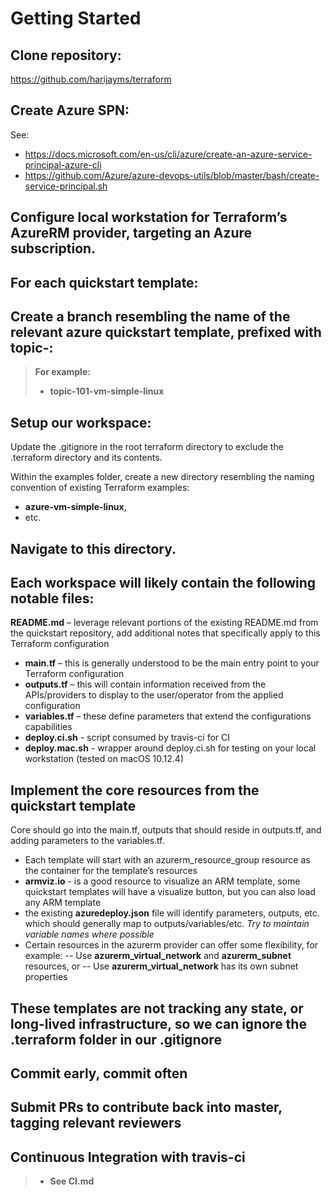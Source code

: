 Getting Started
===================


## Clone repository:
 https://github.com/harijayms/terraform

## Create Azure SPN:
See:
 - https://docs.microsoft.com/en-us/cli/azure/create-an-azure-service-principal-azure-cli
 - https://github.com/Azure/azure-devops-utils/blob/master/bash/create-service-principal.sh



## Configure local workstation for Terraform’s AzureRM provider, targeting an Azure subscription.


For each quickstart template:
-------------

## Create a branch resembling the name of the relevant azure quickstart template, prefixed with **topic-**:

> **For example:**
>- **topic-101-vm-simple-linux**

## Setup our workspace:

 Update the .gitignore in the root terraform directory to exclude the .terraform directory and its contents.

Within the examples folder, create a new directory resembling the naming convention of existing Terraform examples:
- **azure-vm-simple-linux**,
- etc.

## Navigate to this directory.

## Each workspace will likely contain the following notable files:

 **README.md** – leverage relevant portions of the existing README.md from the quickstart repository, add additional notes that specifically apply to this Terraform configuration
 - **main.tf** – this is generally understood to be the main entry point to your Terraform configuration
 - **outputs.tf** – this will contain information received from the APIs/providers to display to the user/operator from the applied configuration
 - **variables.tf** – these define parameters that extend the configurations capabilities
 - **deploy.ci.sh** - script consumed by travis-ci for CI
 - **deploy.mac.sh** - wrapper around deploy.ci.sh for testing on your local workstation (tested on macOS 10.12.4)

## Implement the core resources from the quickstart template

Core should go into the main.tf, outputs that should reside in outputs.tf, and adding parameters to the variables.tf.

- Each template will start with an azurerm_resource_group resource as the container for the template’s resources
- **armviz.io** - is a good resource to visualize an ARM template, some quickstart templates will have a visualize button, but you can also load any ARM template
- the existing **azuredeploy.json** file will identify parameters, outputs, etc. which should generally map to outputs/variables/etc.
*Try to maintain variable names where possible*
- Certain resources in the azurerm provider can offer some flexibility, for example:
-- Use **azurerm_virtual_network** and **azurerm_subnet** resources, or
-- Use **azurerm_virtual_network** has its own subnet properties

## These templates are not tracking any state, or long-lived infrastructure, so we can ignore the .terraform folder in our .gitignore
## Commit early, commit often
## Submit PRs to contribute back into master, tagging relevant reviewers
## Continuous Integration with travis-ci
> - **See CI.md**
